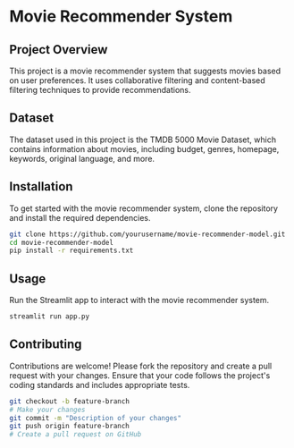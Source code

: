 # Movie Recommender System

## Project Overview
This project is a movie recommender system that suggests movies based on user preferences. It uses collaborative filtering and content-based filtering techniques to provide recommendations.

## Dataset
The dataset used in this project is the TMDB 5000 Movie Dataset, which contains information about movies, including budget, genres, homepage, keywords, original language, and more.

## Installation
To get started with the movie recommender system, clone the repository and install the required dependencies.

```bash
git clone https://github.com/yourusername/movie-recommender-model.git
cd movie-recommender-model
pip install -r requirements.txt
```

## Usage
Run the Streamlit app to interact with the movie recommender system.

```bash
streamlit run app.py
```

## Contributing
Contributions are welcome! Please fork the repository and create a pull request with your changes. Ensure that your code follows the project's coding standards and includes appropriate tests.

```bash
git checkout -b feature-branch
# Make your changes
git commit -m "Description of your changes"
git push origin feature-branch
# Create a pull request on GitHub
```

